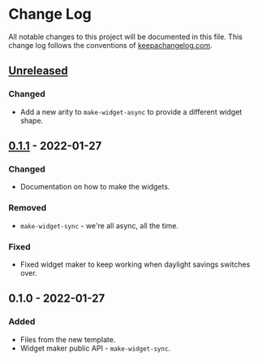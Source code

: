 # Change Log
All notable changes to this project will be documented in this file. This change log follows the conventions of [keepachangelog.com](http://keepachangelog.com/).

## [Unreleased]
### Changed
- Add a new arity to `make-widget-async` to provide a different widget shape.

## [0.1.1] - 2022-01-27
### Changed
- Documentation on how to make the widgets.

### Removed
- `make-widget-sync` - we're all async, all the time.

### Fixed
- Fixed widget maker to keep working when daylight savings switches over.

## 0.1.0 - 2022-01-27
### Added
- Files from the new template.
- Widget maker public API - `make-widget-sync`.

[Unreleased]: https://github.com/dimigi/stonkscreener/compare/0.1.1...HEAD
[0.1.1]: https://github.com/dimigi/stonkscreener/compare/0.1.0...0.1.1
